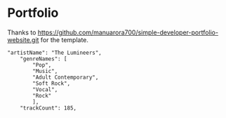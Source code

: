 # Portfolio
Thanks to https://github.com/manuarora700/simple-developer-portfolio-website.git for the template.

```
"artistName": "The Lumineers",
    "genreNames": [
        "Pop",
        "Music",
        "Adult Contemporary",
        "Soft Rock",
        "Vocal",
        "Rock"
        ],
    "trackCount": 185,
```
